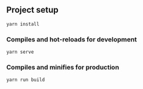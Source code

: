 ## Project setup
```
yarn install
```

### Compiles and hot-reloads for development
```
yarn serve
```

### Compiles and minifies for production
```
yarn run build
```